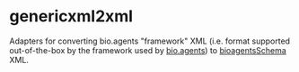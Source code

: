 # genericxml2xml
Adapters for converting bio.agents "framework" XML (i.e. format supported out-of-the-box by the framework used by [bio.agents](https://bio.agents)) to [bioagentsSchema](https://github.com/bio-agents/bioagentsSchema/) XML.

